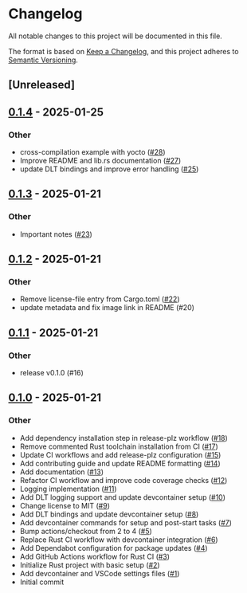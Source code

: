 # Changelog

All notable changes to this project will be documented in this file.

The format is based on [Keep a Changelog](https://keepachangelog.com/en/1.0.0/),
and this project adheres to [Semantic Versioning](https://semver.org/spec/v2.0.0.html).

## [Unreleased]

## [0.1.4](https://github.com/rusty-projects/dlt_log-rs/compare/v0.1.3...v0.1.4) - 2025-01-25

### Other

- cross-compilation example with yocto ([#28](https://github.com/rusty-projects/dlt_log-rs/pull/28))
- Improve README and lib.rs documentation ([#27](https://github.com/rusty-projects/dlt_log-rs/pull/27))
- update DLT bindings and improve error handling ([#25](https://github.com/rusty-projects/dlt_log-rs/pull/25))

## [0.1.3](https://github.com/rusty-projects/dlt_log-rs/compare/v0.1.2...v0.1.3) - 2025-01-21

### Other

- Important notes ([#23](https://github.com/rusty-projects/dlt_log-rs/pull/23))

## [0.1.2](https://github.com/rusty-projects/dlt_log-rs/compare/v0.1.1...v0.1.2) - 2025-01-21

### Other

- Remove license-file entry from Cargo.toml ([#22](https://github.com/rusty-projects/dlt_log-rs/pull/22))
- update metadata and fix image link in README (#20)

## [0.1.1](https://github.com/rusty-projects/dlt_log-rs/compare/v0.1.0...v0.1.1) - 2025-01-21

### Other

- release v0.1.0 (#16)

## [0.1.0](https://github.com/rusty-projects/dlt_log-rs/releases/tag/v0.1.0) - 2025-01-21

### Other

- Add dependency installation step in release-plz workflow ([#18](https://github.com/rusty-projects/dlt_log-rs/pull/18))
- Remove commented Rust toolchain installation from CI ([#17](https://github.com/rusty-projects/dlt_log-rs/pull/17))
- Update CI workflows and add release-plz configuration ([#15](https://github.com/rusty-projects/dlt_log-rs/pull/15))
- Add contributing guide and update README formatting ([#14](https://github.com/rusty-projects/dlt_log-rs/pull/14))
- Add documentation ([#13](https://github.com/rusty-projects/dlt_log-rs/pull/13))
- Refactor CI workflow and improve code coverage checks ([#12](https://github.com/rusty-projects/dlt_log-rs/pull/12))
- Logging implementation ([#11](https://github.com/rusty-projects/dlt_log-rs/pull/11))
- Add DLT logging support and update devcontainer setup ([#10](https://github.com/rusty-projects/dlt_log-rs/pull/10))
- Change license to MIT ([#9](https://github.com/rusty-projects/dlt_log-rs/pull/9))
- Add DLT bindings and update devcontainer setup ([#8](https://github.com/rusty-projects/dlt_log-rs/pull/8))
- Add devcontainer commands for setup and post-start tasks ([#7](https://github.com/rusty-projects/dlt_log-rs/pull/7))
- Bump actions/checkout from 2 to 4 ([#5](https://github.com/rusty-projects/dlt_log-rs/pull/5))
- Replace Rust CI workflow with devcontainer integration ([#6](https://github.com/rusty-projects/dlt_log-rs/pull/6))
- Add Dependabot configuration for package updates ([#4](https://github.com/rusty-projects/dlt_log-rs/pull/4))
- Add GitHub Actions workflow for Rust CI ([#3](https://github.com/rusty-projects/dlt_log-rs/pull/3))
- Initialize Rust project with basic setup ([#2](https://github.com/rusty-projects/dlt_log-rs/pull/2))
- Add devcontainer and VSCode settings files ([#1](https://github.com/rusty-projects/dlt_log-rs/pull/1))
- Initial commit
